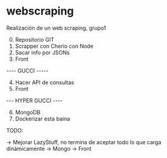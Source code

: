 # webscraping
Realización de un web scraping, grupo1

0. Repositorio GIT
1. Scrapper con Cherio con Node
2. Sacar info por JSONs
3. Front

---- GUCCI -----

4. Hacer API de consultas
5. Front

--- HYPER GUCCI ----

6. MongoDB
7. Dockerizar esta baina



TODO: 

-> Mejorar LazyStuff, no termina de aceptar todo lo que carga dinámicamente
-> Mongo
-> Front